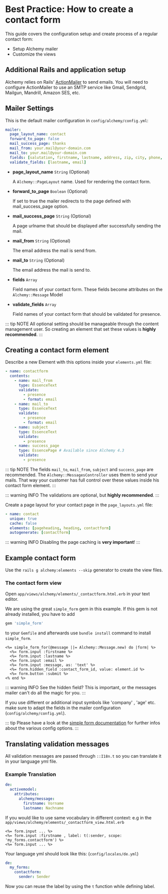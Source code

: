 # Best Practice: How to create a contact form

This guide covers the configuration setup and create process of a
regular contact form:

-   Setup Alchemy mailer
-   Customize the views

## Additional Rails and application setup

Alchemy relies on Rails' [ActionMailer](https://guides.rubyonrails.org/action_mailer_basics.html) to send emails.
You will need to configure ActionMailer to use an SMTP service like Gmail, Sendgrid, Mailgun, Mandrill, Amazon SES, etc.

## Mailer Settings

This is the default mailer configuration in `config/alchemy/config.yml`:

~~~ yaml
mailer:
  page_layout_name: contact
  forward_to_page: false
  mail_success_page: thanks
  mail_from: your.mail@your-domain.com
  mail_to: your.mail@your-domain.com
  fields: [salutation, firstname, lastname, address, zip, city, phone, email, message]
  validate_fields: [lastname, email]
~~~

- **page_layout_name** `String` (Optional)

  A `Alchemy::PageLayout` name. Used for rendering the contact form.

- **forward_to_page** `Boolean` (Optional)

  If set to true the mailer redirects to the page defined with mail_success_page option.

- **mail_success_page** `String` (Optional)

  A page urlname that should be displayed after successfully sending the mail.

- **mail_from** `String` (Optional)

  The email address the mail is send from.

- **mail_to** `String` (Optional)

  The email address the mail is send to.

- **fields** `Array`

  Field names of your contact form. These fields become attributes on the `Alchemy::Message` Model

- **validate_fields** `Array`

  Field names of your contact form that should be validated for presence.

::: tip NOTE
All optional setting should be manageable through the content management user. So creating an element that set these values is **highly recommended**.
:::

## Creating a contact form element

Describe a new Element with this options inside your `elements.yml` file:

~~~ yaml
- name: contactform
  contents:
    - name: mail_from
      type: EssenceText
      validate:
        - presence
        - format: email
    - name: mail_to
      type: EssenceText
      validate:
        - presence
        - format: email
    - name: subject
      type: EssenceText
      validate:
        - presence
    - name: success_page
      type: EssencePage # Available since Alchemy 4.3
      validate:
        - presence
~~~

::: tip NOTE
The fields `mail_to`, `mail_from`, `subject` and `success_page` are recommended. The `Alchemy::MessagesController` uses them to send your mails. That way your customer has full control over these values inside his contact form element.
:::

::: warning INFO
The validations are optional, but **highly recommended**.
:::

Create a page layout for your contact page in the `page_layouts.yml` file:

~~~ yaml
- name: contact
  unique: true
  cache: false
  elements: [pageheading, heading, contactform]
  autogenerate: [contactform]
~~~

::: warning INFO
Disabling the page caching is **very important**!
:::

## Example contact form

Use the `rails g alchemy:elements --skip` generator to create the view files.

### The contact form view

Open `app/views/alchemy/elements/_contactform.html.erb` in your text editor.

We are using the great `simple_form` gem in this example. If this gem is not already installed, you have to add

~~~ ruby
gem 'simple_form'
~~~

to your `Gemfile` and afterwards use `bundle install` command to install `simple_form`.

~~~ erb
<%= simple_form_for(@message ||= Alchemy::Message.new) do |form| %>
  <%= form.input :firstname %>
  <%= form.input :lastname %>
  <%= form.input :email %>
  <%= form.input :message, as: 'text' %>
  <%= form.hidden_field :contact_form_id, value: element.id %>
  <%= form.button :submit %>
<% end %>
~~~

::: warning INFO
See the hidden field? This is important, or the messages mailer can't do all the magic for you.
:::

If you use different or additional input symbols like 'company' , 'age' etc. make sure to adapt the fields in the mailer configuration (`config/alchemy/config.yml`).

::: tip
Please have a look at the [simple form documentation](https://github.com/plataformatec/simple_form#readme) for further infos about the various config options.
:::

## Translating validation messages

All validation messages are passed through `::I18n.t` so you can translate it in your language yml file.

### Example Translation

~~~ yaml
de:
  activemodel:
    attributes:
      alchemy/message:
        firstname: Vorname
        lastname: Nachname
~~~

If you would like to use same vocabulary in different context: e.g in the `app/views/alchemy/elements/_contactform_view.html.erb`

~~~ erb
<%= form.input ... %>
<%= form.input :firstname , label: t(:sender, scope: 'my_forms.contactform') %>
<%= form.input ... %>
~~~

Your language yml should look like this: (`config/locales/de.yml`)

~~~ yaml
de:
  my_forms:
    contactform:
      sender: Sender
~~~

Now you can reuse the label by using the `t` function while defining label.
